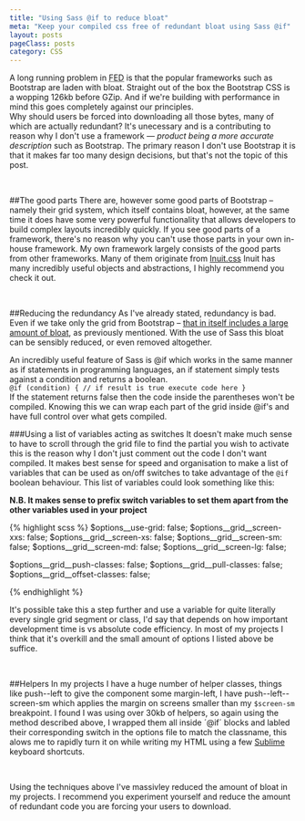 ```yaml
---
title: "Using Sass @if to reduce bloat"
meta: "Keep your compiled css free of redundant bloat using Sass @if"
layout: posts
pageClass: posts
category: CSS
---
```


A long running problem in <abbr title="Front-end Development">FED</abbr> is that the popular frameworks such as Bootstrap are laden with bloat.
Straight out of the box the Bootstrap CSS is a wopping 126kb before GZip.  And if we're building with performance in mind this goes completely against our principles.  
Why should users be forced into downloading all those bytes, many
of which are actually redundant?  It's unecessary and is a contributing to reason why I don't use a framework &mdash;
*product being a more accurate description* such as Bootstrap.  The primary reason I don't use Bootstrap it is that it 
makes far too many design decisions, but that's not the topic of this post.

&nbsp;

##The good parts
There are, however some good parts of Bootstrap &ndash; namely their grid system, which itself contains bloat,
however, at the same time it does have some very powerful functionality that allows developers to build complex layouts incredibly quickly.
If you see good parts of a framework, there's no reason why you can't use those parts in your own in-house framework.  My 
own framework largely consists of the good parts from other frameworks.  Many of them originate from 
[Inuit.css](https://github.com/inuitcss) Inuit has many incredibly useful objects and abstractions, I highly recommend
you check it out.

&nbsp;

##Reducing the redundancy
As I've already stated, redundancy is bad.  Even if we take only the grid from Bootstrap &ndash; [that in itself includes a
large amount of bloat](https://gist.github.com/rbrtsmith/56bc62247acf3ce48019#file-using-sass-if-to-reduce-bloat-grid-example), as previously mentioned.  With the use of Sass this bloat can be sensibly reduced, or even removed altogether.

An incredibly useful feature of Sass is @if which works in the same manner as if statements in programming languages, an if statement
simply tests against a condition and returns a boolean.  
`@if (condition) { // if result is true execute code here }`<br>
If the statement returns false then the code inside the parentheses won't be compiled.
Knowing this we can wrap each part of the grid inside @if's and have full control over what gets compiled.

###Using a list of variables acting as switches
It doesn't make much sense to have to scroll through the grid file to find the partial you wish to activate 
this is the reason why I don't just comment out the code I don't want compiled.
It makes best sense for speed and organisation to make a list of variables that can be used as on/off switches to
take advantage of the `@if` boolean behaviour.
This list of variables could look something like this:

**N.B. It makes sense to prefix switch variables to set them apart from the other variables used in your project**

{% highlight scss %}
$options__use-grid: false;
$options__grid__screen-xxs: false;
$options__grid__screen-xs: false;
$options__grid__screen-sm: false;
$options__grid__screen-md: false;
$options__grid__screen-lg: false;
 
$options__grid__push-classes: false;
$options__grid__pull-classes: false;
$options__grid__offset-classes: false;

{% endhighlight %}

It's possible take this a step further and use a variable for quite literally every single grid segment or class, 
I'd say that depends on how important development time is vs absolute code efficiency.  In most of my projects I think that it's overkill and the small amount of options I listed above be suffice.

&nbsp;

##Helpers
In my projects I have a huge number of helper classes, things like push--left to give the component some margin-left,
I have push--left--screen-sm which applies the margin on screens smaller than my `$screen-sm` breakpoint.  I found
I was using over 30kb of helpers, so again using the method described above, I wrapped them all inside ´@if´ blocks
and labled their corresponding switch in the options file to match the classname, this alows me to rapidly turn it on
while writing my HTML using a few [Sublime](http://www.sublimetext.com/3) keyboard shortcuts.

&nbsp;

Using the techniques above I've massivley reduced the amount of bloat in my projects.  I recommend you experiment yourself
and reduce the amount of redundant code you are forcing your users to download.
